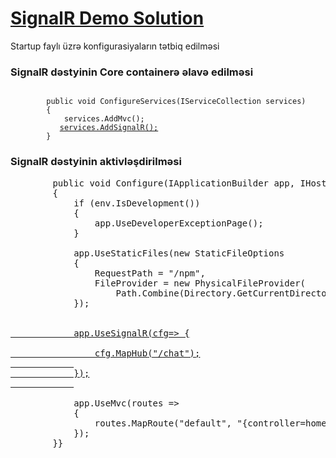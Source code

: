 # [SignalR Demo Solution](http://kamranaeff1994-002-site2.ctempurl.com)


Startup faylı üzrə konfigurasiyaların tətbiq edilməsi

###  SignalR dəstyinin Core containerə əlavə edilməsi
<code>
        public void ConfigureServices(IServiceCollection services)
        {
            services.AddMvc();
           <ins>services.AddSignalR();</ins>
        }
</code>

###  SignalR dəstyinin aktivləşdirilməsi
<pre>
        public void Configure(IApplicationBuilder app, IHostingEnvironment env)
        {
            if (env.IsDevelopment())
            {
                app.UseDeveloperExceptionPage();
            }

            app.UseStaticFiles(new StaticFileOptions
            {
                RequestPath = "/npm",
                FileProvider = new PhysicalFileProvider(
                    Path.Combine(Directory.GetCurrentDirectory(), "node_modules"))
            });
            
            <ins>
            app.UseSignalR(cfg=> {

                cfg.MapHub<ChatHub>("/chat");
            
            });
            </ins>

            app.UseMvc(routes =>
            {
                routes.MapRoute("default", "{controller=home}/{action=index}/{id?}");
            });
        }}
</pre>
